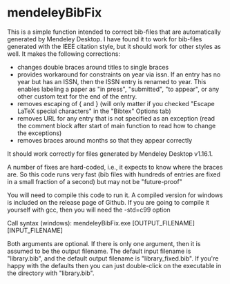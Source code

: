 # mendeleyBibFix

This is a simple function intended to correct bib-files that are automatically generated by Mendeley Desktop. I have found it to work for bib-files generated with the IEEE citation style, but it should work for other styles as well. It makes the following corrections:
* changes double braces around titles to single braces
* provides workaround for constraints on year via issn. If an entry has no year but has an ISSN, then the ISSN entry is renamed to year. This enables labeling a paper as "in press", "submitted", "to appear", or any other custom text for the end of the entry.
* removes escaping of { and } (will only matter if you checked "Escape LaTeX special characters" in the "Bibtex" Options tab)
* removes URL for any entry that is not specified as an exception (read the comment block after start of main function to read how to change the exceptions)
* removes braces around months so that they appear correctly

It should work correctly for files generated by Mendeley Desktop v1.16.1.

A number of fixes are hard-coded, i.e., it expects to know where the braces are. So this code runs very fast (bib files with hundreds of entries are fixed in a small fraction of a second) but may not be "future-proof"

You will need to compile this code to run it. A compiled version for windows is included on the release page of Github. If you are going to compile it yourself with gcc, then you will need the -std=c99 option

Call syntax (windows):
 		mendeleyBibFix.exe [OUTPUT_FILENAME] [INPUT_FILENAME]

Both arguments are optional. If there is only one argument, then it is assumed to be the output filename. The default input filename is "library.bib", and the default output filename is "library_fixed.bib". If you're happy with the defaults then you can just double-click on the executable in the directory with "library.bib".
